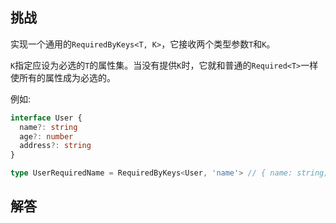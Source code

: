 ## 挑战



实现一个通用的`RequiredByKeys<T, K>`，它接收两个类型参数`T`和`K`。

`K`指定应设为必选的`T`的属性集。当没有提供`K`时，它就和普通的`Required<T>`一样使所有的属性成为必选的。

例如:

```ts
interface User {
  name?: string
  age?: number
  address?: string
}

type UserRequiredName = RequiredByKeys<User, 'name'> // { name: string; age?: number; address?: string }

```

## 解答

